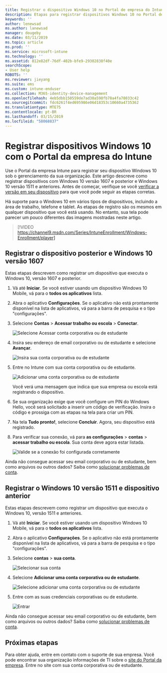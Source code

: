 ```yaml
---
title: Registrar o dispositivo Windows 10 no Portal de empresa do Intune | Microsoft Docs
description: Etapas para registrar dispositivos Windows 10 no Portal de empresa do Intune
keywords: ''
author: lenewsad
ms.author: lanewsad
manager: dougeby
ms.date: 03/11/2019
ms.topic: article
ms.prod: ''
ms.service: microsoft-intune
ms.technology: ''
ms.assetid: 812e82df-76df-402b-bfe9-29302838f40e
searchScope:
- User help
ROBOTS: ''
ms.reviewer: jieyang
ms.suite: ems
ms.custom: intune-enduser
ms.collection: M365-identity-device-management
ms.openlocfilehash: 4eb5dbb150559de7ad30a598fb78a4fa78033c42
ms.sourcegitcommit: fdc6261f4ed695986e06d18353c10660a4735362
ms.translationtype: MTE75
ms.contentlocale: pt-BR
ms.lasthandoff: 03/15/2019
ms.locfileid: "58068837"
---
```

# <a name="enroll-windows-10-devices-with-intune-company-portal"></a>Registrar dispositivos Windows 10 com o Portal da empresa do Intune

Use o Portal da empresa Intune para registrar seu dispositivo Windows 10 sob o gerenciamento da sua organização. Este artigo descreve como registrar dispositivos com Windows 10 versão 1607 e posterior e Windows 10 versão 1511 e anteriores. Antes de começar, verifique se você [verificar a versão em seu dispositivo](windows-enrollment-company-portal.md#find-windows-10-version-number) para que você pode seguir as etapas corretas.  

Há suporte para o Windows 10 em vários tipos de dispositivos, incluindo a área de trabalho, telefone e tablet. As etapas de registro são os mesmos em qualquer dispositivo que você está usando. No entanto, sua tela pode parecer um pouco diferentes das imagens mostradas neste artigo.  

> [!VIDEO https://channel9.msdn.com/Series/IntuneEnrollment/Windows-Enrollment/player]  

## <a name="enroll-windows-10-version-1607-and-later-device"></a>Registrar o dispositivo posterior e Windows 10 versão 1607 
Estas etapas descrevem como registrar um dispositivo que executa o Windows 10, versão 1607 e posterior.  

1. Vá até **Iniciar**. Se você estiver usando um dispositivo Windows 10 Mobile, vá para o **todos os aplicativos** lista.

2. Abra o aplicativo **Configurações**. Se o aplicativo não está prontamente disponível na lista de aplicativos, vá para a barra de pesquisa e o tipo "configurações".

3. Selecione **Contas** > **Acessar trabalho ou escola** > **Conectar**.  


    ![Selecione Acessar conta corporativa ou de estudante](./media/w10-enroll-rs1-connect-to-work-or-school.png)  

4. Insira seu endereço de email corporativo ou de estudante e selecione **Avançar**.  


   ![Insira sua conta corporativa ou de estudante](./media/w10-enroll-rs1-set-up-work-or-school-account.png)  

5. Entre no Intune com sua conta corporativa ou de estudante.  


    ![Adicionar uma conta corporativa ou de estudante](./media/w10-enroll-rs1-enter-your-credentials.png)  

    Você verá uma mensagem que indica que sua empresa ou escola está registrando o dispositivo.

6. Se sua organização exige que você configure um PIN do Windows Hello, você será solicitado a inserir um código de verificação. Insira o código e prossiga com as etapas na tela para criar um PIN.  

7. Na tela **Tudo pronto!**, selecione **Concluir**. Agora, seu dispositivo está registrado.  

8. Para verificar sua conexão, vá para **as configurações** > **contas** > **acessar trabalho ou escola**.  Sua conta deve agora estar listada.  


    ![Valide se a conexão foi configurada corretamente](./media/w10-enroll-rs1-validate-successful-enrollment.png)  

Ainda não consegue acessar seu email corporativo ou de estudante, bem como arquivos ou outros dados? Saiba como [solucionar problemas de conta](troubleshoot-your-windows-10-device-windows.md#troubleshooting-steps-to-follow-if-you-see-access-work-or-school).  

## <a name="enroll-windows-10-version-1511-and-earlier-device"></a>Registrar o Windows 10 versão 1511 e dispositivo anterior  
Estas etapas descrevem como registrar um dispositivo que executa o Windows 10, versão 1511 e anteriores.  

1. Vá até **Iniciar**. Se você estiver usando um dispositivo Windows 10 Mobile, vá para o **todos os aplicativos** lista.

2. Abra o aplicativo **Configurações**. Se o aplicativo não está prontamente disponível na lista de aplicativos, vá para a barra de pesquisa e o tipo "configurações".

3. Selecione **contas** > **sua conta**.  


    ![Selecionar sua conta](./media/W10-enroll-2-accounts-your-account.png)  

5. Selecione **Adicionar uma conta corporativa ou de estudante**.  


    ![Selecione adicionar uma conta corporativa ou de estudante](./media/w10-enroll-3-add-work-school-acct.png)  

6. Entre com as suas credenciais corporativas ou de estudante.  


    ![Entrar](./media/W10-enroll-4-sign-in.png)  

Ainda não consegue acessar seu email corporativo ou de estudante, bem como arquivos ou outros dados? Saiba como [solucionar problemas de conta](troubleshoot-your-windows-10-device-windows.md#troubleshooting-steps-to-follow-if-you-see-your-account).   

## <a name="next-steps"></a>Próximas etapas  

Para obter ajuda, entre em contato com o suporte de sua empresa. Você pode encontrar sua organização informações de TI sobre o [site do Portal da empresa](https://go.microsoft.com/fwlink/?linkid=2010980). Entre no site com sua conta corporativa ou de estudante.  

 

